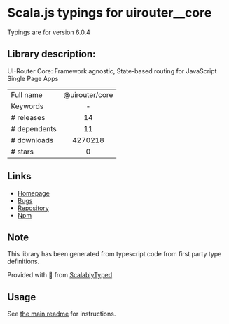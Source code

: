 
# Scala.js typings for uirouter__core

Typings are for version 6.0.4

## Library description:
UI-Router Core: Framework agnostic, State-based routing for JavaScript Single Page Apps

|                    |                 |
| ------------------ | :-------------: |
| Full name          | @uirouter/core |
| Keywords           | - |
| # releases         | 14 |
| # dependents       | 11 |
| # downloads        | 4270218 |
| # stars            | 0 |

## Links
- [Homepage](https://ui-router.github.io)
- [Bugs](https://github.com/ui-router/core/issues)
- [Repository](https://github.com/ui-router/core)
- [Npm](https://www.npmjs.com/package/%40uirouter%2Fcore)
    


## Note
This library has been generated from typescript code from first party type definitions.

Provided with :purple_heart: from [ScalablyTyped](https://github.com/oyvindberg/ScalablyTyped)

## Usage
See [the main readme](../../readme.md) for instructions.


